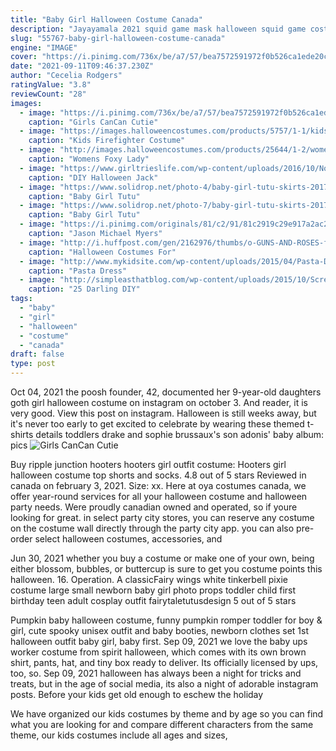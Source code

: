 ```yaml
---
title: "Baby Girl Halloween Costume Canada"
description: "Jayayamala 2021 squid game mask halloween squid game costume cosplay face cover masquerade accessories halloween props jayayamala $16.96 $ 16 . 96 compound 10-pack case of"
slug: "55767-baby-girl-halloween-costume-canada"
engine: "IMAGE"
cover: "https://i.pinimg.com/736x/be/a7/57/bea7572591972f0b526ca1ede20c00df--burlesque-costumes-girl-costumes.jpg"
date: "2021-09-11T09:46:37.230Z"
author: "Cecelia Rodgers"
ratingValue: "3.8"
reviewCount: "28"
images:
  - image: "https://i.pinimg.com/736x/be/a7/57/bea7572591972f0b526ca1ede20c00df--burlesque-costumes-girl-costumes.jpg"
    caption: "Girls CanCan Cutie"
  - image: "https://images.halloweencostumes.com/products/5757/1-1/kids-firefighter-costume.jpg"
    caption: "Kids Firefighter Costume"
  - image: "http://images.halloweencostumes.com/products/25644/1-2/womens-foxy-lady-disco-costume.jpg"
    caption: "Womens Foxy Lady"
  - image: "https://www.girltrieslife.com/wp-content/uploads/2016/10/No-Sew-Jack-The-Beanstalk-Costume.jpg"
    caption: "DIY Halloween Jack"
  - image: "https://www.solidrop.net/photo-4/baby-girl-tutu-skirts-2017-summer-kids-mini-skirt-birthday-gift-toddler-party-lace-children-short-skirt-cute-princess-clothes.jpg"
    caption: "Baby Girl Tutu"
  - image: "https://www.solidrop.net/photo-7/baby-girl-tutu-skirts-2017-summer-kids-mini-skirt-birthday-gift-toddler-party-lace-children-short-skirt-cute-princess-clothes.jpg"
    caption: "Baby Girl Tutu"
  - image: "https://i.pinimg.com/originals/81/c2/91/81c2919c29e917a2ac2ea81d4e162989.jpg"
    caption: "Jason Michael Myers"
  - image: "http://i.huffpost.com/gen/2162976/thumbs/o-GUNS-AND-ROSES-facebook.jpg"
    caption: "Halloween Costumes For"
  - image: "http://www.mykidsite.com/wp-content/uploads/2015/04/Pasta-Dress-368x600.jpg"
    caption: "Pasta Dress"
  - image: "http://simpleasthatblog.com/wp-content/uploads/2015/10/Screen-Shot-2015-10-13-at-7.39.48-AM.png"
    caption: "25 Darling DIY"
tags:
  - "baby"
  - "girl"
  - "halloween"
  - "costume"
  - "canada"
draft: false
type: post
---
```


Oct 04, 2021 the poosh founder, 42, documented her 9-year-old daughters goth girl halloween costume on instagram on october 3. And reader, it is very good. View this post on instagram. Halloween is still weeks away, but it's never too early to get excited to celebrate by wearing these themed t-shirts  details toddlers drake and sophie brussaux's son adonis' baby album: pics
![Girls CanCan Cutie](https://i.pinimg.com/736x/be/a7/57/bea7572591972f0b526ca1ede20c00df--burlesque-costumes-girl-costumes.jpg "Girls CanCan Cutie")

Buy ripple junction hooters hooters girl outfit costume:  Hooters girl halloween costume top shorts and socks. 4.8 out of 5 stars Reviewed in canada on february 3, 2021. Size: xx. Here at oya costumes canada, we offer year-round services for all your halloween costume and halloween party needs. Were proudly canadian owned and operated, so if youre looking for great. in select party city stores, you can reserve any costume on the costume wall directly through the party city app.  you can also pre-order select halloween costumes, accessories, and
<!--inArticleAds-->

<!--galleryOne-->

Jun 30, 2021 whether you buy a costume or make one of your own, being either blossom, bubbles, or buttercup is sure to get you costume points this halloween. 16. Operation. A classicFairy wings white tinkerbell pixie costume large small newborn baby girl photo props toddler child first birthday teen adult cosplay outfit fairytaletutusdesign 5 out of 5 stars
<!--inArticleAds-->

<!--galleryTwo-->

Pumpkin baby halloween costume, funny pumpkin romper toddler for boy & girl, cute spooky unisex outfit and baby booties, newborn clothes set  1st halloween outfit baby girl, baby first. Sep 09, 2021 we love the baby ups worker costume from spirit halloween, which comes with its own brown shirt, pants, hat, and tiny box ready to deliver. Its officially licensed by ups, too, so. Sep 09, 2021 halloween has always been a night for tricks and treats, but in the age of social media, its also a night of adorable instagram posts. Before your kids get old enough to eschew the holiday
<!--galleryThree-->

We have organized our kids costumes by theme and by age so you can find what you are looking for and compare different characters from the same theme, our kids costumes include all ages and sizes,